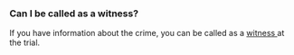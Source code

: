 ###  Can I be called as a witness?

If you have information about the crime, you can be called as a [ witness
](/en/justice/witnesses/) at the trial.
